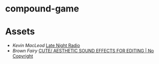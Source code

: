 # compound-game

# Assets

- _Kevin MacLeod_ [Late Night Radio](https://music.apple.com/us/album/late-night-radio/1555520331?i=1555520333)
- _Brown Fairy_ [CUTE/ AESTHETIC SOUND EFFECTS FOR EDITING | No Copyright](https://www.youtube.com/watch?v=UT9a3RMTscM)

